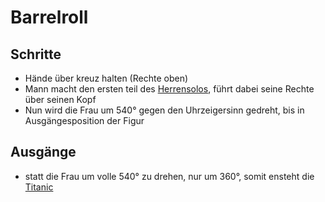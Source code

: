 
# Barrelroll

## Schritte

-   Hände über kreuz halten (Rechte oben)
-   Mann macht den ersten teil des [Herrensolos](Basics.md/#herrensolo), führt dabei seine Rechte über seinen Kopf
-   Nun wird die Frau um 540° gegen den Uhrzeigersinn gedreht, bis in Ausgängesposition der Figur

## Ausgänge

-   statt die Frau um volle 540° zu drehen, nur um 360°, somit ensteht die [Titanic](Presentation.md#titanic)
